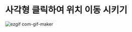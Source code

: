 # 사각형 클릭하여 위치 이동 시키기

![ezgif com-gif-maker](https://user-images.githubusercontent.com/55019081/165496550-902ab5be-1975-4682-985b-015c5902dd7a.gif)
